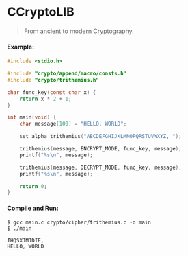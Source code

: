 # CCryptoLIB
> From ancient to modern Cryptography.
  
#### Example:
  
```c
#include <stdio.h>

#include "crypto/append/macro/consts.h"
#include "crypto/trithemius.h"

char func_key(const char x) {
	return x * 2 + 1;
}

int main(void) {
	char message[100] = "HELLO, WORLD";

	set_alpha_trithemius("ABCDEFGHIJKLMNOPQRSTUVWXYZ, ");

	trithemius(message, ENCRYPT_MODE, func_key, message);
	printf("%s\n", message);

	trithemius(message, DECRYPT_MODE, func_key, message);
	printf("%s\n", message);

	return 0;
}
```
  
  
#### Compile and Run:
  
```
$ gcc main.c crypto/cipher/trithemius.c -o main
$ ./main

IHQSXJMJDIE,
HELLO, WORLD
```
